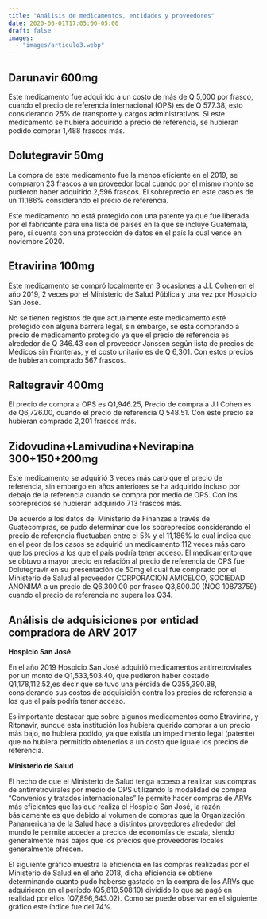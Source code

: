 ```yaml
---
title: "Análisis de medicamentos, entidades y proveedores"
date: 2020-06-01T17:05:00-05:00
draft: false
images:
  - "images/articulo3.webp"
---
```


## Darunavir 600mg

Este medicamento fue adquirido a un costo de más de Q 5,000 por frasco, cuando el precio de referencia internacional (OPS) es de Q 577.38, esto considerando 25% de transporte y cargos administrativos. Si este medicamento se hubiera adquirido a precio de referencia, se hubieran podido comprar 1,488 frascos más.

## Dolutegravir 50mg

La compra de este medicamento fue la menos eficiente en el 2019, se compraron 23 frascos a un proveedor local cuando por el mismo monto se pudieron haber adquirido 2,596 frascos. El sobreprecio en este caso es de un 11,186% considerando el precio de referencia. 

Este medicamento no está protegido con una patente ya que fue liberada por el fabricante para una lista de países en la que se incluye Guatemala, pero, sí cuenta con una protección de datos en el país la cual vence en noviembre 2020. 

## Etravirina 100mg

Este medicamento se compró localmente en 3 ocasiones a J.I. Cohen en el año 2019, 2 veces por el Ministerio de Salud Pública y una vez por Hospicio San José. 

No se tienen registros de que actualmente este medicamento esté protegido con alguna barrera legal, sin embargo, se está comprando a precio de medicamento protegido ya que el precio de referencia es alrededor de Q 346.43 con el proveedor Janssen según lista de precios de Médicos sin Fronteras, y el costo unitario es de Q 6,301. Con estos precios de hubieran comprado 567 frascos.

## Raltegravir 400mg

El precio de compra a OPS es Q1,946.25, Precio de compra a J.I Cohen es de Q6,726.00, cuando el precio de referencia Q 548.51. Con este precio se hubieran comprado 2,201 frascos más.

## Zidovudina+Lamivudina+Nevirapina 300+150+200mg

Este medicamento se adquirió 3 veces más caro que el precio de referencia, sin embargo en años anteriores se ha adquirido incluso por debajo de la referencia cuando se compra por medio de OPS. Con los sobreprecios se hubieran adquirido 713 frascos más.

De acuerdo a los datos del Ministerio de Finanzas  a través de Guatecompras, se pudo determinar que los sobreprecios considerando el precio de referencia fluctuaban entre el 5% y el 11,186%  lo cual indica que en el peor de los casos se adquirió un medicamento 112 veces más caro que los precios a los que el país podría tener acceso. El medicamento que se obtuvo a mayor precio en relación al precio de referencia de OPS fue Dolutegravir en su presentación de 50mg  el cual fue comprado  por el Ministerio de Salud al proveedor CORPORACION AMICELCO, SOCIEDAD ANONIMA a un precio de Q6,300.00  por frasco Q3,800.00 (NOG 10873759) cuando el precio de referencia no supera los Q34. 

## Análisis de adquisiciones por entidad compradora de ARV 2017

**Hospicio San José**

En el año 2019 Hospicio San José adquirió medicamentos antirretrovirales por un monto de Q1,533,503.40, que pudieron haber costado  Q1,178,112.52,es decir  que se tuvo una pérdida de Q355,390.88, considerando sus costos de adquisición contra los precios de referencia a los que el país podría tener acceso.

Es importante destacar que sobre algunos medicamentos como Etravirina, y Ritonavir, aunque esta institución los hubiera querido comprar a un precio más bajo, no hubiera podido, ya que existía un impedimento legal (patente) que no hubiera permitido obtenerlos a un costo que iguale los precios de referencia.

**Ministerio de Salud**

El hecho de que el Ministerio de Salud tenga acceso a realizar sus compras de antirretrovirales por medio de OPS utilizando la modalidad de  compra “Convenios y tratados internacionales” le permite hacer compras de ARVs  más eficientes que las que realiza el Hospicio San José, la razón básicamente es que debido al volumen de compras que la Organización Panamericana de la Salud hace a distintos proveedores alrededor del mundo le permite  acceder a precios de economías de escala, siendo generalmente más bajos que los precios que proveedores locales generalmente ofrecen.

El siguiente gráfico muestra la eficiencia en las compras realizadas por el Ministerio de Salud en el año 2018, dicha eficiencia se obtiene determinando cuanto pudo haberse gastado en la compra de los ARVs que adquirieron en el período  (Q5,810,508.10) dividido lo que se pagó en realidad por ellos (Q7,896,643.02). Como se puede observar en el siguiente gráfico este índice fue del 74%. 


